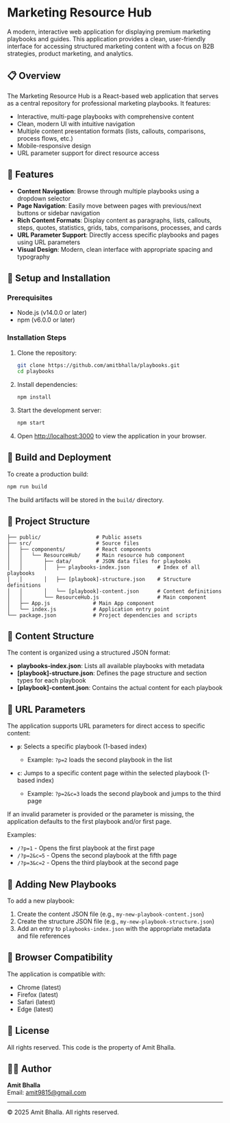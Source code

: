 # Marketing Resource Hub

A modern, interactive web application for displaying premium marketing playbooks and guides. This application provides a clean, user-friendly interface for accessing structured marketing content with a focus on B2B strategies, product marketing, and analytics.

## 📋 Overview

The Marketing Resource Hub is a React-based web application that serves as a central repository for professional marketing playbooks. It features:

- Interactive, multi-page playbooks with comprehensive content
- Clean, modern UI with intuitive navigation
- Multiple content presentation formats (lists, callouts, comparisons, process flows, etc.)
- Mobile-responsive design
- URL parameter support for direct resource access

## 🚀 Features

- **Content Navigation**: Browse through multiple playbooks using a dropdown selector
- **Page Navigation**: Easily move between pages with previous/next buttons or sidebar navigation
- **Rich Content Formats**: Display content as paragraphs, lists, callouts, steps, quotes, statistics, grids, tabs, comparisons, processes, and cards
- **URL Parameter Support**: Directly access specific playbooks and pages using URL parameters
- **Visual Design**: Modern, clean interface with appropriate spacing and typography

## 🔧 Setup and Installation

### Prerequisites

- Node.js (v14.0.0 or later)
- npm (v6.0.0 or later)

### Installation Steps

1. Clone the repository:
   ```bash
   git clone https://github.com/amitbhalla/playbooks.git
   cd playbooks
   ```

2. Install dependencies:
   ```bash
   npm install
   ```

3. Start the development server:
   ```bash
   npm start
   ```

4. Open [http://localhost:3000](http://localhost:3000) to view the application in your browser.

## 🔄 Build and Deployment

To create a production build:

```bash
npm run build
```

The build artifacts will be stored in the `build/` directory.

## 🧩 Project Structure

```
├── public/                  # Public assets
├── src/                     # Source files
│   ├── components/          # React components
│   │   └── ResourceHub/     # Main resource hub component
│   │       ├── data/        # JSON data files for playbooks
│   │       │   ├── playbooks-index.json         # Index of all playbooks
│   │       │   ├── [playbook]-structure.json    # Structure definitions
│   │       │   └── [playbook]-content.json      # Content definitions
│   │       └── ResourceHub.js                   # Main component
│   ├── App.js              # Main App component
│   └── index.js            # Application entry point
└── package.json            # Project dependencies and scripts
```

## 📝 Content Structure

The content is organized using a structured JSON format:

- **playbooks-index.json**: Lists all available playbooks with metadata
- **[playbook]-structure.json**: Defines the page structure and section types for each playbook
- **[playbook]-content.json**: Contains the actual content for each playbook

## 🔗 URL Parameters

The application supports URL parameters for direct access to specific content:

- **`p`**: Selects a specific playbook (1-based index)
  - Example: `?p=2` loads the second playbook in the list

- **`c`**: Jumps to a specific content page within the selected playbook (1-based index)
  - Example: `?p=2&c=3` loads the second playbook and jumps to the third page

If an invalid parameter is provided or the parameter is missing, the application defaults to the first playbook and/or first page.

Examples:
- `/?p=1` - Opens the first playbook at the first page
- `/?p=2&c=5` - Opens the second playbook at the fifth page
- `/?p=3&c=2` - Opens the third playbook at the second page

## 🔄 Adding New Playbooks

To add a new playbook:

1. Create the content JSON file (e.g., `my-new-playbook-content.json`)
2. Create the structure JSON file (e.g., `my-new-playbook-structure.json`)
3. Add an entry to `playbooks-index.json` with the appropriate metadata and file references

## 📱 Browser Compatibility

The application is compatible with:
- Chrome (latest)
- Firefox (latest)
- Safari (latest)
- Edge (latest)

## 📝 License

All rights reserved. This code is the property of Amit Bhalla.

## 👨‍💻 Author

**Amit Bhalla**  
Email: [amit9815@gmail.com](mailto:amit9815@gmail.com)

---

© 2025 Amit Bhalla. All rights reserved.
